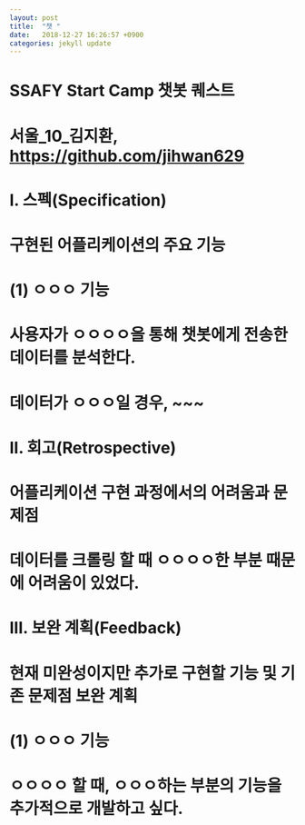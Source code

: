 ```yaml
---
layout: post
title:  "챗 "
date:   2018-12-27 16:26:57 +0900
categories: jekyll update
---
```


# SSAFY Start Camp 챗봇 퀘스트
# 서울_10_김지환, https://github.com/jihwan629

# I. 스펙(Specification)
# 구현된 어플리케이션의 주요 기능

# (1) ㅇㅇㅇ 기능
# 사용자가 ㅇㅇㅇㅇ을 통해 챗봇에게 전송한 데이터를 분석한다.
# 데이터가 ㅇㅇㅇ일 경우, ~~~
# II. 회고(Retrospective)
# 어플리케이션 구현 과정에서의 어려움과 문제점

# 데이터를 크롤링 할 때 ㅇㅇㅇㅇ한 부분 때문에 어려움이 있었다.
# III. 보완 계획(Feedback)
# 현재 미완성이지만 추가로 구현할 기능 및 기존 문제점 보완 계획

# (1) ㅇㅇㅇ 기능
# ㅇㅇㅇㅇ 할 때, ㅇㅇㅇ하는 부분의 기능을 추가적으로 개발하고 싶다.

